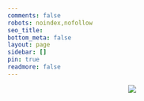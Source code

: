 ```yaml
---
comments: false
robots: noindex,nofollow
seo_title: 
bottom_meta: false
layout: page
sidebar: []
pin: true
readmore: false
---
```


<p class="p center logo ultra" style="text-align:center"><i class="fa-duotone fa-star-of-david" style="color:#a6d5fa" title="欢迎"></i></p>

<center>
<img src="https://cdn.jsdelivr.net/gh/wndbac/wndbac@output/github-contribution-grid-snake.svg">
</center>

<!-- more -->

